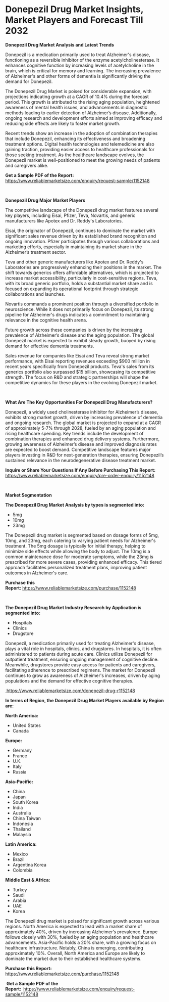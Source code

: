 <p><h1>Donepezil Drug Market Insights, Market Players and Forecast Till 2032</h1></p><p><strong>Donepezil Drug Market Analysis and Latest Trends</strong></p>
<p><p>Donepezil is a medication primarily used to treat Alzheimer's disease, functioning as a reversible inhibitor of the enzyme acetylcholinesterase. It enhances cognitive function by increasing levels of acetylcholine in the brain, which is critical for memory and learning. The increasing prevalence of Alzheimer's and other forms of dementia is significantly driving the demand for Donepezil.</p><p>The Donepezil Drug Market is poised for considerable expansion, with projections indicating growth at a CAGR of 10.4% during the forecast period. This growth is attributed to the rising aging population, heightened awareness of mental health issues, and advancements in diagnostic methods leading to earlier detection of Alzheimer’s disease. Additionally, ongoing research and development efforts aimed at improving efficacy and reducing side effects are likely to foster market growth.</p><p>Recent trends show an increase in the adoption of combination therapies that include Donepezil, enhancing its effectiveness and broadening treatment options. Digital health technologies and telemedicine are also gaining traction, providing easier access to healthcare professionals for those seeking treatment. As the healthcare landscape evolves, the Donepezil market is well-positioned to meet the growing needs of patients and caregivers alike.</p></p>
<p><strong>Get a Sample PDF of the Report:&nbsp;</strong> <a href="https://www.reliablemarketsize.com/enquiry/request-sample/1152148?utm_campaign=3024&utm_medium=2&utm_source=Github&utm_content=ia&utm_term=19042025&utm_id=donepezil-drug">https://www.reliablemarketsize.com/enquiry/request-sample/1152148</a></p>
<p>&nbsp;</p>
<p><strong>Donepezil Drug Major Market Players</strong></p>
<p><p>The competitive landscape of the Donepezil drug market features several key players, including Eisai, Pfizer, Teva, Novartis, and generic manufacturers like Apotex and Dr. Reddy's Laboratories.</p><p>Eisai, the originator of Donepezil, continues to dominate the market with significant sales revenue driven by its established brand recognition and ongoing innovation. Pfizer participates through various collaborations and marketing efforts, especially in maintaining its market share in the Alzheimer’s treatment sector.</p><p>Teva and other generic manufacturers like Apotex and Dr. Reddy's Laboratories are progressively enhancing their positions in the market. The shift towards generics offers affordable alternatives, which is projected to increase market accessibility, particularly in cost-sensitive regions. Teva, with its broad generic portfolio, holds a substantial market share and is focused on expanding its operational footprint through strategic collaborations and launches.</p><p>Novartis commands a prominent position through a diversified portfolio in neuroscience. While it does not primarily focus on Donepezil, its strong pipeline for Alzheimer's drugs indicates a commitment to maintaining relevance in the cognitive health arena.</p><p>Future growth across these companies is driven by the increasing prevalence of Alzheimer’s disease and the aging population. The global Donepezil market is expected to exhibit steady growth, buoyed by rising demand for effective dementia treatments.</p><p>Sales revenue for companies like Eisai and Teva reveal strong market performance, with Eisai reporting revenues exceeding $900 million in recent years specifically from Donepezil products. Teva's sales from its generics portfolio also surpassed $15 billion, showcasing its competitive strength. The focus on R&D and strategic partnerships will shape the competitive dynamics for these players in the evolving Donepezil market.</p></p>
<p>&nbsp;</p>
<p><strong>What Are The Key Opportunities For Donepezil Drug Manufacturers?</strong></p>
<p><p>Donepezil, a widely used cholinesterase inhibitor for Alzheimer’s disease, exhibits strong market growth, driven by increasing prevalence of dementia and ongoing research. The global market is projected to expand at a CAGR of approximately 5-7% through 2028, fueled by an aging population and rising healthcare spending. Key trends include the development of combination therapies and enhanced drug delivery systems. Furthermore, growing awareness of Alzheimer’s disease and improved diagnosis rates are expected to boost demand. Competitive landscape features major players investing in R&D for next-generation therapies, ensuring Donepezil’s sustained relevance in the neurodegenerative disease treatment market.</p></p>
<p><strong>Inquire or Share Your Questions If Any Before Purchasing This Report:</strong> <a href="https://www.reliablemarketsize.com/enquiry/pre-order-enquiry/1152148?utm_campaign=3024&utm_medium=2&utm_source=Github&utm_content=ia&utm_term=19042025&utm_id=donepezil-drug">https://www.reliablemarketsize.com/enquiry/pre-order-enquiry/1152148</a></p>
<p>&nbsp;</p>
<p><strong>Market Segmentation</strong></p>
<p><strong>The Donepezil Drug Market Analysis by types is segmented into:</strong></p>
<p><ul><li>5mg</li><li>10mg</li><li>23mg</li></ul></p>
<p><p>The Donepezil drug market is segmented based on dosage forms of 5mg, 10mg, and 23mg, each catering to varying patient needs for Alzheimer's treatment. The 5mg dosage is typically for initial therapy, helping to minimize side effects while allowing the body to adjust. The 10mg is a common maintenance dose for moderate symptoms, while the 23mg is prescribed for more severe cases, providing enhanced efficacy. This tiered approach facilitates personalized treatment plans, improving patient outcomes in Alzheimer's care.</p></p>
<p><strong>Purchase this Report:&nbsp;</strong><a href="https://www.reliablemarketsize.com/purchase/1152148?utm_campaign=3024&utm_medium=2&utm_source=Github&utm_content=ia&utm_term=19042025&utm_id=donepezil-drug">https://www.reliablemarketsize.com/purchase/1152148</a></p>
<p>&nbsp;</p>
<p><strong>The Donepezil Drug Market Industry Research by Application is segmented into:</strong></p>
<p><ul><li>Hospitals</li><li>Clinics</li><li>Drugstore</li></ul></p>
<p><p>Donepezil, a medication primarily used for treating Alzheimer's disease, plays a vital role in hospitals, clinics, and drugstores. In hospitals, it is often administered to patients during acute care. Clinics utilize Donepezil for outpatient treatment, ensuring ongoing management of cognitive decline. Meanwhile, drugstores provide easy access for patients and caregivers, facilitating adherence to prescribed regimens. The market for Donepezil continues to grow as awareness of Alzheimer's increases, driven by aging populations and the demand for effective cognitive therapies.</p></p>
<p><a href="https://www.reliablemarketsize.com/donepezil-drug-r1152148?utm_campaign=3024&utm_medium=2&utm_source=Github&utm_content=ia&utm_term=19042025&utm_id=donepezil-drug">&nbsp;https://www.reliablemarketsize.com/donepezil-drug-r1152148</a></p>
<p><strong>In terms of Region, the Donepezil Drug Market Players available by Region are:</strong></p>
<p>
    <p> <strong> North America: </strong>
        <ul>
            <li>United States</li>
            <li>Canada</li>
        </ul>
        </p> 
    <p> <strong> Europe: </strong>
        <ul>
            <li>Germany</li>
            <li>France</li>
            <li>U.K.</li>
            <li>Italy</li>
            <li>Russia</li>
        </ul>
        </p> 
    <p> <strong> Asia-Pacific: </strong>
        <ul>
            <li>China</li>
            <li>Japan</li>
            <li>South Korea</li>
            <li>India</li>
            <li>Australia</li>
            <li>China Taiwan</li>
            <li>Indonesia</li>
            <li>Thailand</li>
            <li>Malaysia</li>
        </ul>
        </p> 
    <p> <strong> Latin America: </strong>
        <ul>
            <li>Mexico</li>
            <li>Brazil</li>
            <li>Argentina Korea</li>
            <li>Colombia</li>
        </ul>
        </p> 
    <p> <strong> Middle East & Africa: </strong>
        <ul>
            <li>Turkey</li>
            <li>Saudi</li>
            <li>Arabia</li>
            <li>UAE</li>
            <li>Korea</li>
        </ul>
    </p>
    </p>
<p><p>The Donepezil drug market is poised for significant growth across various regions. North America is expected to lead with a market share of approximately 40%, driven by increasing Alzheimer’s prevalence. Europe follows closely with 30%, fueled by an aging population and healthcare advancements. Asia-Pacific holds a 20% share, with a growing focus on healthcare infrastructure. Notably, China is emerging, contributing approximately 10%. Overall, North America and Europe are likely to dominate the market due to their established healthcare systems.</p></p>
<p><strong>Purchase this Report: </strong><a href="https://www.reliablemarketsize.com/purchase/1152148?utm_campaign=3024&utm_medium=2&utm_source=Github&utm_content=ia&utm_term=19042025&utm_id=donepezil-drug">https://www.reliablemarketsize.com/purchase/1152148</a></p>
<p>&nbsp;<strong>Get a Sample PDF of the Report:&nbsp;&nbsp;</strong><a href="https://www.reliablemarketsize.com/enquiry/request-sample/1152148?utm_campaign=3024&utm_medium=2&utm_source=Github&utm_content=ia&utm_term=19042025&utm_id=donepezil-drug">https://www.reliablemarketsize.com/enquiry/request-sample/1152148</a></p>
<p><strong></strong></p>
<p><p></p><p></p><p></p></p>